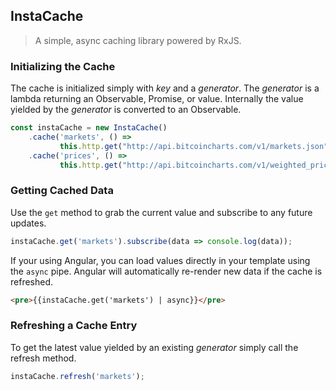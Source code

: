 ## InstaCache

> A simple, async caching library powered by RxJS.

### Initializing the Cache

The cache is initialized simply with *key* and a *generator*. The *generator* is a lambda returning an Observable, Promise, or value. Internally the value yielded by the *generator* is converted to an Observable.

```typescript
const instaCache = new InstaCache()
    .cache('markets', () =>
           this.http.get("http://api.bitcoincharts.com/v1/markets.json"))
	.cache('prices', () =>
           this.http.get("http://api.bitcoincharts.com/v1/weighted_prices.json"));
```

### Getting Cached Data

Use the  `get` method to grab the current value and subscribe to any future updates.

```typescript
instaCache.get('markets').subscribe(data => console.log(data));
```

If your using Angular, you can load values directly in your template using the `async` pipe. Angular will automatically re-render new data if the cache is refreshed.

```html
<pre>{{instaCache.get('markets') | async}}</pre>
```

### Refreshing a Cache Entry

To get the latest value yielded by an existing *generator* simply call the refresh method.

```typescript
instaCache.refresh('markets');
```


